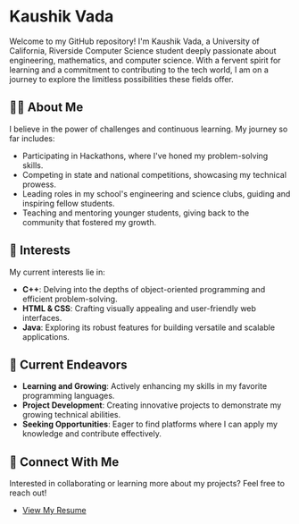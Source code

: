 # Kaushik Vada

Welcome to my GitHub repository! I'm Kaushik Vada, a University of California, Riverside Computer Science student deeply passionate about engineering, mathematics, and computer science. With a fervent spirit for learning and a commitment to contributing to the tech world, I am on a journey to explore the limitless possibilities these fields offer.

## 👨‍💻 About Me

I believe in the power of challenges and continuous learning. My journey so far includes:

- Participating in Hackathons, where I've honed my problem-solving skills.
- Competing in state and national competitions, showcasing my technical prowess.
- Leading roles in my school's engineering and science clubs, guiding and inspiring fellow students.
- Teaching and mentoring younger students, giving back to the community that fostered my growth.

## 🌟 Interests

My current interests lie in:

- **C++**: Delving into the depths of object-oriented programming and efficient problem-solving.
- **HTML & CSS**: Crafting visually appealing and user-friendly web interfaces.
- **Java**: Exploring its robust features for building versatile and scalable applications.

## 🚀 Current Endeavors

- **Learning and Growing**: Actively enhancing my skills in my favorite programming languages.
- **Project Development**: Creating innovative projects to demonstrate my growing technical abilities.
- **Seeking Opportunities**: Eager to find platforms where I can apply my knowledge and contribute effectively.

## 📩 Connect With Me

Interested in collaborating or learning more about my projects? Feel free to reach out!

- [View My Resume](http://tinyurl.com/KaushikVadhaResume)
